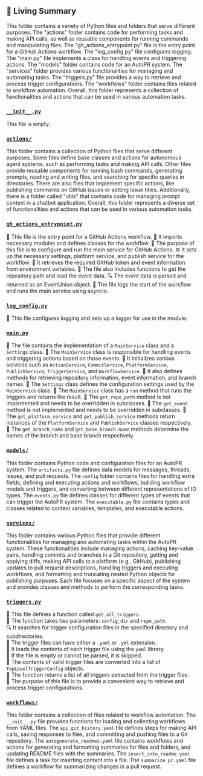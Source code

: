 

<!-- Living README Summary -->
## 🌳 Living Summary

This folder contains a variety of Python files and folders that serve different purposes. The "actions" folder contains code for performing tasks and making API calls, as well as reusable components for running commands and manipulating files. The "gh_actions_entrypoint.py" file is the entry point for a GitHub Actions workflow. The "log_config.py" file configures logging. The "main.py" file implements a class for handling events and triggering actions. The "models" folder contains code for an AutoPR system. The "services" folder provides various functionalities for managing and automating tasks. The "triggers.py" file provides a way to retrieve and process trigger configurations. The "workflows" folder contains files related to workflow automation. Overall, this folder represents a collection of functionalities and actions that can be used in various automation tasks.


### [`__init__.py`](https://github.com/raphael-francis/AutoPR-internal/tree/main/./autopr/__init__.py/)

This file is empty.


### [`actions/`](https://github.com/raphael-francis/AutoPR-internal/tree/main/./autopr/actions/)

This folder contains a collection of Python files that serve different purposes. Some files define base classes and actions for autonomous agent systems, such as performing tasks and making API calls. Other files provide reusable components for running bash commands, generating prompts, reading and writing files, and searching for specific queries in directories. There are also files that implement specific actions, like publishing comments on GitHub issues or setting issue titles. Additionally, there is a folder called "utils" that contains code for managing prompt context in a chatbot application. Overall, this folder represents a diverse set of functionalities and actions that can be used in various automation tasks.


### [`gh_actions_entrypoint.py`](https://github.com/raphael-francis/AutoPR-internal/tree/main/./autopr/gh_actions_entrypoint.py/)

📝 This file is the entry point for a GitHub Actions workflow.
🔧 It imports necessary modules and defines classes for the workflow.
🚀 The purpose of this file is to configure and run the main service for GitHub Actions.
⚙️ It sets up the necessary settings, platform service, and publish service for the workflow.
🔑 It retrieves the required GitHub token and event information from environment variables.
📂 The file also includes functions to get the repository path and load the event data.
🔍 The event data is parsed and returned as an EventUnion object.
📝 The file logs the start of the workflow and runs the main service using asyncio.



### [`log_config.py`](https://github.com/raphael-francis/AutoPR-internal/tree/main/./autopr/log_config.py/)

📝 This file configures logging and sets up a logger for use in the module.


### [`main.py`](https://github.com/raphael-francis/AutoPR-internal/tree/main/./autopr/main.py/)

📝 The file contains the implementation of a `MainService` class and a `Settings` class. 
📝 The `MainService` class is responsible for handling events and triggering actions based on those events. 
📝 It initializes various services such as `ActionService`, `CommitService`, `PlatformService`, `PublishService`, `TriggerService`, and `WorkflowService`. 
📝 It also defines methods for retrieving repository information, event information, and branch names. 
📝 The `Settings` class defines the configuration settings used by the `MainService` class. 
📝 The `MainService` class has a `run` method that runs the triggers and returns the result. 
📝 The `get_repo_path` method is not implemented and needs to be overridden in subclasses. 
📝 The `get_event` method is not implemented and needs to be overridden in subclasses. 
📝 The `get_platform_service` and `get_publish_service` methods return instances of the `PlatformService` and `PublishService` classes respectively. 
📝 The `get_branch_name` and `get_base_branch_name` methods determine the names of the branch and base branch respectively.


### [`models/`](https://github.com/raphael-francis/AutoPR-internal/tree/main/./autopr/models/)

This folder contains Python code and configuration files for an AutoPR system. The `artifacts.py` file defines data models for messages, threads, issues, and pull requests. The `config` folder contains files for handling extra fields, defining and executing actions and workflows, building workflow models and triggers, and converting between different representations of IO types. The `events.py` file defines classes for different types of events that can trigger the AutoPR system. The `executable.py` file contains types and classes related to context variables, templates, and executable actions.


### [`services/`](https://github.com/raphael-francis/AutoPR-internal/tree/main/./autopr/services/)

This folder contains various Python files that provide different functionalities for managing and automating tasks within the AutoPR system. These functionalities include managing actions, caching key-value pairs, handling commits and branches in a Git repository, getting and applying diffs, making API calls to a platform (e.g., GitHub), publishing updates to pull request descriptions, handling triggers and executing workflows, and formatting and truncating nested Python objects for publishing purposes. Each file focuses on a specific aspect of the system and provides classes and methods to perform the corresponding tasks.


### [`triggers.py`](https://github.com/raphael-francis/AutoPR-internal/tree/main/./autopr/triggers.py/)

📄 This file defines a function called `get_all_triggers`.  
📁 The function takes two parameters: `config_dir` and `repo_path`.  
🔍 It searches for trigger configuration files in the specified directory and subdirectories.  
🔧 The trigger files can have either a `.yaml` or `.yml` extension.  
🔐 It loads the contents of each trigger file using the `yaml` library.  
🔁 If the file is empty or cannot be parsed, it is skipped.  
📝 The contents of valid trigger files are converted into a list of `TopLevelTriggerConfig` objects.  
🔀 The function returns a list of all triggers extracted from the trigger files.  
📌 The purpose of this file is to provide a convenient way to retrieve and process trigger configurations.


### [`workflows/`](https://github.com/raphael-francis/AutoPR-internal/tree/main/./autopr/workflows/)

This folder contains a collection of files related to workflow automation. The `__init__.py` file provides functions for loading and collecting workflows from YAML files. The `api_git_history.yaml` file defines steps for making API calls, saving responses to files, and committing and pushing files to a Git repository. The `autogenerate_readmes.yaml` file contains workflows and actions for generating and formatting summaries for files and folders, and updating README files with the summaries. The `insert_into_readme.yaml` file defines a task for inserting content into a file. The `summarize_pr.yaml` file defines a workflow for summarizing changes in a pull request.

<!-- Living README Summary -->